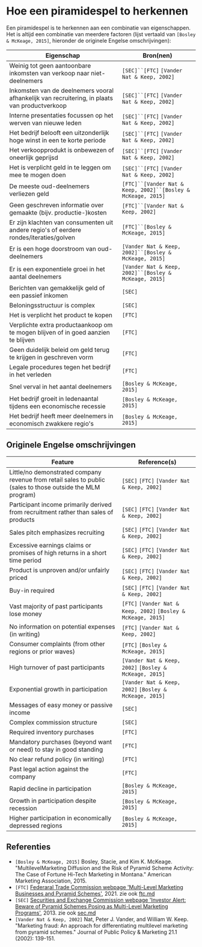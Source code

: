 # Hoe een piramidespel to herkennen

Een piramidespel is te herkennen aan een combinatie van eigenschappen.
Het is altijd een combinatie van meerdere factoren
(lijst vertaald van `[Bosley & McKeage, 2015]`, hieronder de originele Engelse omschrijvingen):

<!-- markdownlint-disable MD013 -->

Eigenschap                                                                                    |Bron(nen)
----------------------------------------------------------------------------------------------|----------------------------------------
Weinig tot geen aantoonbare inkomsten van verkoop naar niet-deelnemers                        | `[SEC]``[FTC]` `[Vander Nat & Keep, 2002]`
Inkomsten van de deelnemers vooral afhankelijk van recruitering, in plaats van productverkoop | `[SEC]``[FTC]` `[Vander Nat & Keep, 2002]`
Interne presentaties focussen op het werven van nieuwe leden                                  | `[SEC]``[FTC]` `[Vander Nat & Keep, 2002]`
Het bedrijf belooft een uitzonderlijk hoge winst in een te korte periode                      | `[SEC]``[FTC]` `[Vander Nat & Keep, 2002]`
Het verkoopprodukt is onbewezen of oneerlijk geprijsd                                         | `[SEC]``[FTC]` `[Vander Nat & Keep, 2002]`
Het is verplicht geld in te leggen om mee te mogen doen                                       | `[SEC]``[FTC]` `[Vander Nat & Keep, 2002]`
De meeste oud-deelnemers verliezen geld                                                       | `[FTC]``[Vander Nat & Keep, 2002]``[Bosley & McKeage, 2015]`
Geen geschreven informatie over gemaakte (bijv. productie-)kosten                             | `[FTC]``[Vander Nat & Keep, 2002]`
Er zijn klachten van consumenten uit andere regio's of eerdere rondes/iteraties/golven        | `[FTC]``[Bosley & McKeage, 2015]`
Er is een hoge doorstroom van oud-deelnemers                                                  | `[Vander Nat & Keep, 2002]``[Bosley & McKeage, 2015]`
Er is een exponentiele groei in het aantal deelnemers                                         | `[Vander Nat & Keep, 2002]``[Bosley & McKeage, 2015]`
Berichten van gemakkelijk geld of een passief inkomen                                         | `[SEC]`
Beloningsstructuur is complex                                                                 | `[SEC]`
Het is verplicht het product te kopen                                                         | `[FTC]`
Verplichte extra productaankoop om te mogen blijven of in goed aanzien te blijven             | `[FTC]`
Geen duidelijk beleid om geld terug te krijgen in geschreven vorm                             | `[FTC]`
Legale procedures tegen het bedrijf in het verleden                                           | `[FTC]`
Snel verval in het aantal deelnemers                                                          | `[Bosley & McKeage, 2015]`
Het bedrijf groeit in ledenaantal tijdens een economische recessie                            | `[Bosley & McKeage, 2015]`
Het bedrijf heeft meer deelnemers in economisch zwakkere regio's                              | `[Bosley & McKeage, 2015]`

<!-- markdownlint-enable MD013 -->

## Originele Engelse omschrijvingen

<!-- markdownlint-disable MD013 -->

Feature                                                                                                    | Reference(s)
-----------------------------------------------------------------------------------------------------------|----------------------------------------
Little/no demonstrated company revenue from retail sales to public (sales to those outside the MLM program)| `[SEC]` `[FTC]` `[Vander Nat & Keep, 2002]`
Participant income primarily derived from recruitment rather than sales of products                        | `[SEC]` `[FTC]` `[Vander Nat & Keep, 2002]`
Sales pitch emphasizes recruiting                                                                          | `[SEC]` `[FTC]` `[Vander Nat & Keep, 2002]`
Excessive earnings claims or promises of high returns in a short time period                               | `[SEC]` `[FTC]` `[Vander Nat & Keep, 2002]`
Product is unproven and/or unfairly priced                                                                 | `[SEC]` `[FTC]` `[Vander Nat & Keep, 2002]`
Buy-in required                                                                                            | `[SEC]` `[FTC]` `[Vander Nat & Keep, 2002]`
Vast majority of past participants lose money                                                              | `[FTC]` `[Vander Nat & Keep, 2002]` `[Bosley & McKeage, 2015]`
No information on potential expenses (in writing)                                                          | `[FTC]` `[Vander Nat & Keep, 2002]`
Consumer complaints (from other regions or prior waves)                                                    | `[FTC]` `[Bosley & McKeage, 2015]`
High turnover of past participants                                                                         | `[Vander Nat & Keep, 2002]` `[Bosley & McKeage, 2015]`
Exponential growth in participation                                                                        | `[Vander Nat & Keep, 2002]` `[Bosley & McKeage, 2015]`
Messages of easy money or passive income                                                                   | `[SEC]`
Complex commission structure                                                                               | `[SEC]`
Required inventory purchases                                                                               | `[FTC]`
Mandatory purchases (beyond want or need) to stay in good standing                                         | `[FTC]`
No clear refund policy (in writing)                                                                        | `[FTC]`
Past legal action against the company                                                                      | `[FTC]`
Rapid decline in participation                                                                             | `[Bosley & McKeage, 2015]`
Growth in participation despite recession                                                                  | `[Bosley & McKeage, 2015]`
Higher participation in economically depressed regions                                                     | `[Bosley & McKeage, 2015]`

<!-- markdownlint-enable MD013 -->

## Referenties

<!-- markdownlint-disable MD013 -->

- `[Bosley & McKeage, 2015]` Bosley, Stacie, and Kim K. McKeage.
  "MultilevelMarketing Diffusion and the Risk of Pyramid Scheme Activity:
  The Case of Fortune Hi-Tech Marketing in Montana."
  American Marketing Association, 2015.
- `[FTC]` [Federaral Trade Commission webpage 'Multi-Level Marketing Businesses and Pyramid Schemes'](https://web.archive.org/web/20220118175341/https://www.consumer.ftc.gov/articles/multi-level-marketing-businesses-and-pyramid-schemes),
  2021. zie ook [ftc.md](ftc.md)
- `[SEC]` [Securities and Exchange Commission webpage 'Investor Alert: Beware of Pyramid Schemes Posing as Multi-Level Marketing Programs'](https://www.sec.gov/investor/alerts/ia_pyramid.htm),
  2013. zie ook [sec.md](sec.md)
- `[Vander Nat & Keep, 2002]` Nat, Peter J. Vander, and William W. Keep.
  "Marketing fraud: An approach for differentiating multilevel marketing from
  pyramid schemes." Journal of Public Policy & Marketing 21.1 (2002): 139-151.

<!-- markdownlint-enable MD013 -->

